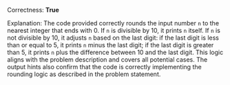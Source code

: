 Correctness: **True**

Explanation: The code provided correctly rounds the input number `n` to the nearest integer that ends with 0. If `n` is divisible by 10, it prints `n` itself. If `n` is not divisible by 10, it adjusts `n` based on the last digit: if the last digit is less than or equal to 5, it prints `n` minus the last digit; if the last digit is greater than 5, it prints `n` plus the difference between 10 and the last digit. This logic aligns with the problem description and covers all potential cases. The output hints also confirm that the code is correctly implementing the rounding logic as described in the problem statement.